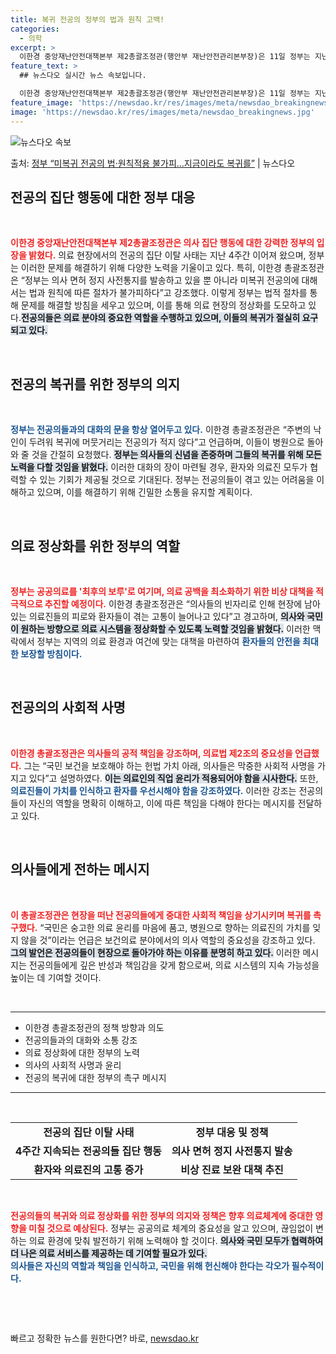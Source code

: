 ```yaml
---
title: 복귀 전공의 정부의 법과 원칙 고백!
categories:
  - 의학
excerpt: >
  이한경 중앙재난안전대책본부 제2총괄조정관(행안부 재난안전관리본부장)은 11일 정부는 지난주부터 의사면허 정지…
feature_text: >
  ## 뉴스다오 실시간 뉴스 속보입니다.

  이한경 중앙재난안전대책본부 제2총괄조정관(행안부 재난안전관리본부장)은 11일 정부는 지난주부터 의사면허 정지…
feature_image: 'https://newsdao.kr/res/images/meta/newsdao_breakingnews.jpg'
image: 'https://newsdao.kr/res/images/meta/newsdao_breakingnews.jpg'
---
```


![뉴스다오 속보](https://newsdao.kr/res/images/meta/newsdao_breakingnews.jpg)

<p>출처: <a href="https://newsdao.kr/3312" rel="dofollow">정부 “미복귀 전공의 법·원칙적용 불가피…지금이라도 복귀를”</a> | 뉴스다오</p>

<h2 data-ke-size="size26">전공의 집단 행동에 대한 정부 대응</h2>

<p data-ke-size="size16">&nbsp;</p>

<b><span style="color: #ee2323;">이한경 중앙재난안전대책본부 제2총괄조정관은 의사 집단 행동에 대한 강력한 정부의 입장을 밝혔다.</span></b> 의료 현장에서의 전공의 집단 이탈 사태는 지난 4주간 이어져 왔으며, 정부는 이러한 문제를 해결하기 위해 다양한 노력을 기울이고 있다. 특히, 이한경 총괄조정관은 “정부는 의사 면허 정지 사전통지를 발송하고 있을 뿐 아니라 미복귀 전공의에 대해서는 법과 원칙에 따른 절차가 불가피하다”고 강조했다. 이렇게 정부는 법적 절차를 통해 문제를 해결할 방침을 세우고 있으며, 이를 통해 의료 현장의 정상화를 도모하고 있다.<b><span style="background-color: #21538527;">전공의들은 의료 분야의 중요한 역할을 수행하고 있으며, 이들의 복귀가 절실히 요구되고 있다.</span></b> 

<p data-ke-size="size16">&nbsp;</p>

<h2 data-ke-size="size26">전공의 복귀를 위한 정부의 의지</h2>

<p data-ke-size="size16">&nbsp;</p>

<b><span style="color: #1a5490;">정부는 전공의들과의 대화의 문을 항상 열어두고 있다.</span></b> 이한경 총괄조정관은 “주변의 낙인이 두려워 복귀에 머뭇거리는 전공의가 적지 않다”고 언급하며, 이들이 병원으로 돌아와 줄 것을 간절히 요청했다. <b><span style="background-color: #21538527;">정부는 의사들의 신념을 존중하며 그들의 복귀를 위해 모든 노력을 다할 것임을 밝혔다.</span></b> 이러한 대화의 장이 마련될 경우, 환자와 의료진 모두가 협력할 수 있는 기회가 제공될 것으로 기대된다. 정부는 전공의들이 겪고 있는 어려움을 이해하고 있으며, 이를 해결하기 위해 긴밀한 소통을 유지할 계획이다.

<p data-ke-size="size16">&nbsp;</p>

<h2 data-ke-size="size26">의료 정상화를 위한 정부의 역할</h2>

<p data-ke-size="size16">&nbsp;</p>

<b><span style="color: #ee2323;">정부는 공공의료를 '최후의 보루'로 여기며, 의료 공백을 최소화하기 위한 비상 대책을 적극적으로 추진할 예정이다.</span></b> 이한경 총괄조정관은 “의사들의 빈자리로 인해 현장에 남아 있는 의료진들의 피로와 환자들이 겪는 고통이 늘어나고 있다”고 경고하며, <b><span style="background-color: #21538527;">의사와 국민이 원하는 방향으로 의료 시스템을 정상화할 수 있도록 노력할 것임을 밝혔다.</span></b> 이러한 맥락에서 정부는 지역의 의료 환경과 여건에 맞는 대책을 마련하여 <b><span style="color: #1a5490;">환자들의 안전을 최대한 보장할 방침이다.</span></b>

<p data-ke-size="size16">&nbsp;</p>

<h2 data-ke-size="size26">전공의의 사회적 사명</h2>

<p data-ke-size="size16">&nbsp;</p>

<b><span style="color: #ee2323;">이한경 총괄조정관은 의사들의 공적 책임을 강조하며, 의료법 제2조의 중요성을 언급했다.</span></b> 그는 “국민 보건을 보호해야 하는 헌법 가치 아래, 의사들은 막중한 사회적 사명을 가지고 있다”고 설명하였다. <b><span style="background-color: #21538527;">이는 의료인의 직업 윤리가 적용되어야 함을 시사한다.</span></b> 또한, <b><span style="color: #1a5490;">의료진들이 가치를 인식하고 환자를 우선시해야 함을 강조하였다.</span></b> 이러한 강조는 전공의들이 자신의 역할을 명확히 이해하고, 이에 따른 책임을 다해야 한다는 메시지를 전달하고 있다.

<p data-ke-size="size16">&nbsp;</p>

<h2 data-ke-size="size26">의사들에게 전하는 메시지</h2>

<p data-ke-size="size16">&nbsp;</p>

<b><span style="color: #ee2323;">이 총괄조정관은 현장을 떠난 전공의들에게 중대한 사회적 책임을 상기시키며 복귀를 촉구했다.</span></b> “국민은 숭고한 의료 윤리를 마음에 품고, 병원으로 향하는 의료진의 가치를 잊지 않을 것”이라는 언급은 보건의료 분야에서의 의사 역할의 중요성을 강조하고 있다. <b><span style="background-color: #21538527;">그의 발언은 전공의들이 현장으로 돌아가야 하는 이유를 분명히 하고 있다.</span></b> 이러한 메시지는 전공의들에게 깊은 반성과 책임감을 갖게 함으로써, 의료 시스템의 지속 가능성을 높이는 데 기여할 것이다.

<p data-ke-size="size16">&nbsp;</p>

<hr />
<ul>
    <li>이한경 총괄조정관의 정책 방향과 의도</li>
    <li>전공의들과의 대화와 소통 강조</li>
    <li>의료 정상화에 대한 정부의 노력</li>
    <li>의사의 사회적 사명과 윤리</li>
    <li>전공의 복귀에 대한 정부의 촉구 메시지</li>
</ul>
<hr />

<p data-ke-size="size16">&nbsp;</p>

<table>
   <tr>
       <td style="text-align: center; height: 17px;"><b>전공의 집단 이탈 사태</b></td>
       <td style="text-align: center; height: 17px;"><b>정부 대응 및 정책</b></td>
   </tr>
   <tr>
       <td style="text-align: center; height: 17px;"><b>4주간 지속되는 전공의들 집단 행동</b></td>
       <td style="text-align: center; height: 17px;"><b>의사 면허 정지 사전통지 발송</b></td>
   </tr>
   <tr>
       <td style="text-align: center; height: 17px;"><b>환자와 의료진의 고통 증가</b></td>
       <td style="text-align: center; height: 17px;"><b>비상 진료 보완 대책 추진</b></td>
   </tr>
</table>

<p data-ke-size="size16">&nbsp;</p>

<b><span style="color: #ee2323;">전공의들의 복귀와 의료 정상화를 위한 정부의 의지와 정책은 향후 의료체계에 중대한 영향을 미칠 것으로 예상된다.</span></b> 정부는 공공의료 체계의 중요성을 알고 있으며, 끊임없이 변하는 의료 환경에 맞춰 발전하기 위해 노력해야 할 것이다. <b><span style="background-color: #21538527;">의사와 국민 모두가 협력하여 더 나은 의료 서비스를 제공하는 데 기여할 필요가 있다.</span></b>  
<b><span style="color: #1a5490;">의사들은 자신의 역할과 책임을 인식하고, 국민을 위해 헌신해야 한다는 각오가 필수적이다.</span></b> 

<p data-ke-size="size16">&nbsp;</p>

<p data-ke-size="size16">&nbsp;</p> 

빠르고 정확한 뉴스를 원한다면? 바로, <a href="https://newsdao.kr" rel="dofollow">newsdao.kr</a>


